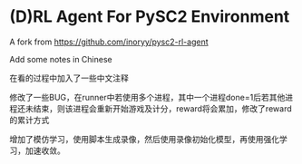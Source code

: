 # (D)RL Agent For PySC2 Environment

A fork from https://github.com/inoryy/pysc2-rl-agent

Add some notes in Chinese

在看的过程中加入了一些中文注释

修改了一些BUG，在runner中若使用多个进程，其中一个进程done=1后若其他进程还未结束，则该进程会重新开始游戏及计分，reward将会累加，修改了reward的累计方式

增加了模仿学习，使用脚本生成录像，然后使用录像初始化模型，再使用强化学习，加速收敛。
